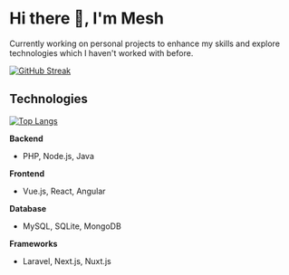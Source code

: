 # Hi there 👋, I'm Mesh

Currently working on personal projects to enhance my skills and explore technologies which I haven't worked with before.

[![GitHub Streak](https://streak-stats.demolab.com?user=meshu-dev&mode=weekly)](https://git.io/streak-stats)

## Technologies

[![Top Langs](https://github-readme-stats.vercel.app/api/top-langs/?username=meshu-dev&langs_count=6&layout=compact)](https://github.com/meshu-dev/github-readme-stats)

**Backend**
- PHP, Node.js, Java

**Frontend**
- Vue.js, React, Angular

**Database**
- MySQL, SQLite, MongoDB

**Frameworks**
- Laravel, Next.js, Nuxt.js
